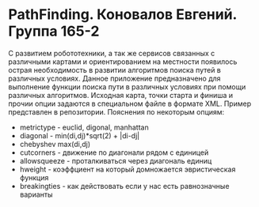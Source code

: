 # PathFinding. Коновалов Евгений. Группа 165-2

С развитием робототехники, а так же сервисов связанных с различными картами и ориентированием на местности появилось острая необходимость в развитии алгоритмов поиска путей в различных условиях. Данное приложение предназначено для выполнение функции поиска пути в различных условиях при помощи различных алгоритмов. Исходная карта, точки старта и финиша и прочии опции задаются в специальном файле в формате XML. Пример представлен в репозитории. Пояснения по некоторым опциям:

* metrictype - euclid, digonal, manhattan 
* diagonal - min(di,dj)*sqrt(2) + |di-dj|
* chebyshev max(di,dj)
* cutcorners - движение по диагонали рядом с единицей
* allowsqueeze - проталкиваться через диагональ единиц
* hweight - коэффциент на который домножается эвристическая функция
* breakingties - как действовать если у нас есть равнозначные варианты
